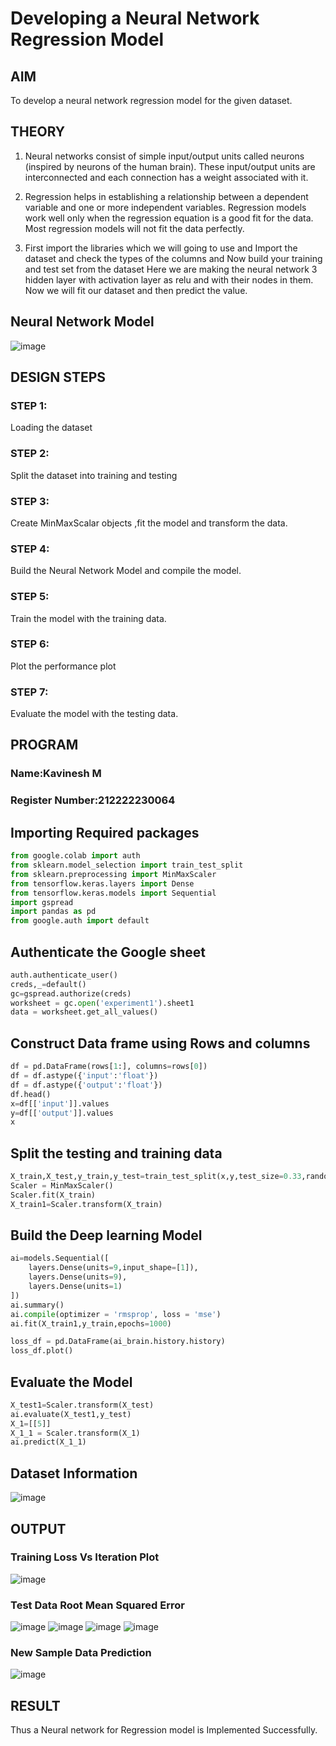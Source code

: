 # Developing a Neural Network Regression Model

## AIM

To develop a neural network regression model for the given dataset.

## THEORY

1) Neural networks consist of simple input/output units called neurons (inspired by neurons of the human brain). These input/output units are interconnected and each connection has a weight associated with it.

2) Regression helps in establishing a relationship between a dependent variable and one or more independent variables. Regression models work well only when the regression equation is a good fit for the data. Most regression models will not fit the data perfectly.

3) First import the libraries which we will going to use and Import the dataset and check the types of the columns and Now build your training and test set from the dataset Here we are making the neural network 3 hidden layer with activation layer as relu and with their nodes in them. Now we will fit our dataset and then predict the value.

## Neural Network Model

![image](https://github.com/user-attachments/assets/3d7adc83-202f-4c73-b802-278b49253ace)


## DESIGN STEPS

### STEP 1:

Loading the dataset

### STEP 2:

Split the dataset into training and testing

### STEP 3:

Create MinMaxScalar objects ,fit the model and transform the data.

### STEP 4:

Build the Neural Network Model and compile the model.

### STEP 5:

Train the model with the training data.

### STEP 6:

Plot the performance plot

### STEP 7:

Evaluate the model with the testing data.

## PROGRAM
### Name:Kavinesh M
### Register Number:212222230064
## Importing Required packages
```python
from google.colab import auth
from sklearn.model_selection import train_test_split
from sklearn.preprocessing import MinMaxScaler
from tensorflow.keras.layers import Dense
from tensorflow.keras.models import Sequential
import gspread
import pandas as pd
from google.auth import default

```
## Authenticate the Google sheet
```py
auth.authenticate_user()
creds,_=default()
gc=gspread.authorize(creds)
worksheet = gc.open('experiment1').sheet1
data = worksheet.get_all_values()
```
## Construct Data frame using Rows and columns
```py
df = pd.DataFrame(rows[1:], columns=rows[0])
df = df.astype({'input':'float'})
df = df.astype({'output':'float'})
df.head()
x=df[['input']].values
y=df[['output']].values
x
```
## Split the testing and training data
```py
X_train,X_test,y_train,y_test=train_test_split(x,y,test_size=0.33,random_state=33)
Scaler = MinMaxScaler()
Scaler.fit(X_train)
X_train1=Scaler.transform(X_train)
```
## Build the Deep learning Model
```py
ai=models.Sequential([
    layers.Dense(units=9,input_shape=[1]),
    layers.Dense(units=9),
    layers.Dense(units=1)
])
ai.summary()
ai.compile(optimizer = 'rmsprop', loss = 'mse')
ai.fit(X_train1,y_train,epochs=1000)

loss_df = pd.DataFrame(ai_brain.history.history)
loss_df.plot()
```

## Evaluate the Model
```py
X_test1=Scaler.transform(X_test)
ai.evaluate(X_test1,y_test)
X_1=[[5]]
X_1_1 = Scaler.transform(X_1)
ai.predict(X_1_1)
```

## Dataset Information

![image](https://github.com/user-attachments/assets/5dd1c27b-f597-41a3-86a3-2f0797355a13)


## OUTPUT

### Training Loss Vs Iteration Plot

![image](https://github.com/user-attachments/assets/96b5dcf7-38c5-440a-b0ea-7e41d2372a99)


### Test Data Root Mean Squared Error

![image](https://github.com/user-attachments/assets/6b3367c8-5a21-4468-b330-ad02fd534209)
![image](https://github.com/user-attachments/assets/593bbca6-3daa-4046-b1d2-1fb52cef37ea)
![image](https://github.com/user-attachments/assets/54484e53-23bc-424b-8daa-08e4a174fdd0)
![image](https://github.com/user-attachments/assets/f5612098-4399-42fc-9c0a-a1518a92866a)

### New Sample Data Prediction

![image](https://github.com/user-attachments/assets/7e83d2e8-6481-4584-86d4-f88bb3e79925)


## RESULT

Thus a Neural network for Regression model is Implemented Successfully.
